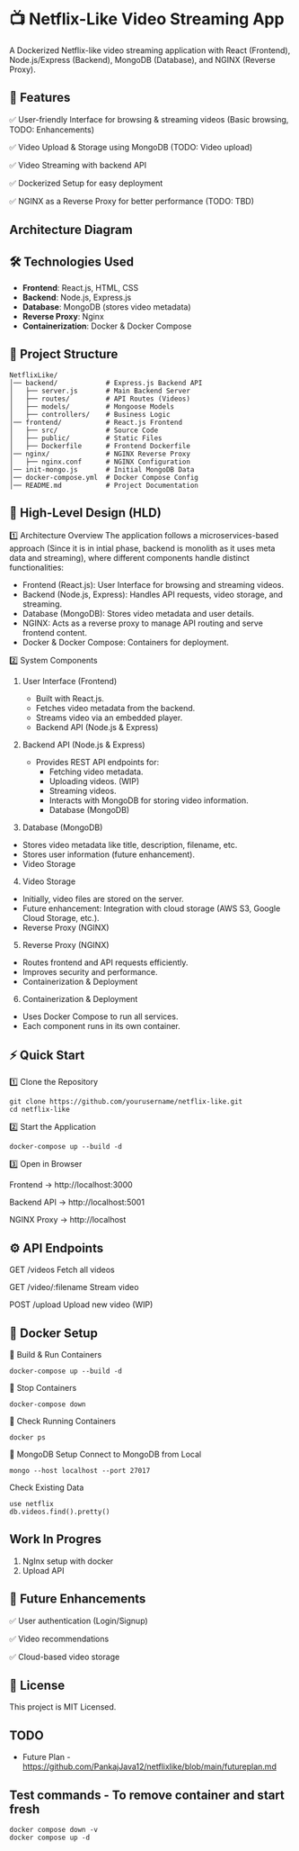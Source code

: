 # 📺 Netflix-Like Video Streaming App
A Dockerized Netflix-like video streaming application with React (Frontend), Node.js/Express (Backend), MongoDB (Database), and NGINX (Reverse Proxy).

## 🚀 Features

✅ User-friendly Interface for browsing & streaming videos (Basic browsing, TODO: Enhancements)

✅ Video Upload & Storage using MongoDB (TODO: Video upload)

✅ Video Streaming with backend API

✅ Dockerized Setup for easy deployment

✅ NGINX as a Reverse Proxy for better performance (TODO: TBD)

## Architecture Diagram

## 🛠️ Technologies Used

- **Frontend**: React.js, HTML, CSS  
- **Backend**: Node.js, Express.js  
- **Database**: MongoDB (stores video metadata)  
- **Reverse Proxy**: Nginx  
- **Containerization**: Docker & Docker Compose  


## 📂 Project Structure
```
NetflixLike/
│── backend/            # Express.js Backend API
│   ├── server.js       # Main Backend Server
│   ├── routes/         # API Routes (Videos)
│   ├── models/         # Mongoose Models
│   ├── controllers/    # Business Logic
│── frontend/           # React.js Frontend
│   ├── src/            # Source Code
│   ├── public/         # Static Files
│   ├── Dockerfile      # Frontend Dockerfile
│── nginx/              # NGINX Reverse Proxy
│   ├── nginx.conf      # NGINX Configuration
│── init-mongo.js       # Initial MongoDB Data
│── docker-compose.yml  # Docker Compose Config
│── README.md           # Project Documentation
```

## 📌 High-Level Design (HLD)
1️⃣ Architecture Overview
The application follows a microservices-based approach (Since it is in intial phase, backend is monolith as it uses meta data and streaming), where different components handle distinct functionalities:

- Frontend (React.js): User Interface for browsing and streaming videos.
- Backend (Node.js, Express): Handles API requests, video storage, and streaming.
- Database (MongoDB): Stores video metadata and user details.
- NGINX: Acts as a reverse proxy to manage API routing and serve frontend content.
- Docker & Docker Compose: Containers for deployment.

2️⃣ System Components

1. User Interface (Frontend)

    - Built with React.js.
    - Fetches video metadata from the backend.
    - Streams video via an embedded player.
    -  Backend API (Node.js & Express)

2. Backend API (Node.js & Express)
    - Provides REST API endpoints for:
        - Fetching video metadata.
        - Uploading videos. (WIP)
        - Streaming videos.
        - Interacts with MongoDB for storing video information.
        - Database (MongoDB)

3. Database (MongoDB)
 - Stores video metadata like title, description, filename, etc.
 - Stores user information (future enhancement).
 - Video Storage

4. Video Storage

 - Initially, video files are stored on the server.
 - Future enhancement: Integration with cloud storage (AWS S3, Google Cloud Storage, etc.).
 - Reverse Proxy (NGINX)

5. Reverse Proxy (NGINX)
 - Routes frontend and API requests efficiently.
 - Improves security and performance.
 - Containerization & Deployment

6. Containerization & Deployment
 - Uses Docker Compose to run all services.
 - Each component runs in its own container.

## ⚡ Quick Start
1️⃣ Clone the Repository
```
git clone https://github.com/yourusername/netflix-like.git
cd netflix-like
```

2️⃣ Start the Application
```
docker-compose up --build -d
```

3️⃣ Open in Browser

Frontend → http://localhost:3000

Backend API → http://localhost:5001

NGINX Proxy → http://localhost



## ⚙️ API Endpoints

GET	/videos	Fetch all videos

GET	/video/:filename	Stream video

POST	/upload	Upload new video (WIP)

## 🐳 Docker Setup
🔹 Build & Run Containers
```
docker-compose up --build -d
```
🔹 Stop Containers
```
docker-compose down
```

🔹 Check Running Containers
```
docker ps
```

📡 MongoDB Setup
Connect to MongoDB from Local
```
mongo --host localhost --port 27017
```

Check Existing Data
```
use netflix
db.videos.find().pretty()
```

## Work In Progres
1. NgInx setup with docker
2. Upload API

## 🌟 Future Enhancements

✅ User authentication (Login/Signup)

✅ Video recommendations

✅ Cloud-based video storage

## 📜 License
This project is MIT Licensed.

## TODO
 - Future Plan - https://github.com/PankajJava12/netflixlike/blob/main/futureplan.md

## Test commands - To remove container and start fresh
```
docker compose down -v
docker compose up -d
```
